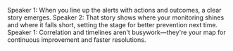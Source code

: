 Speaker 1: When you line up the alerts with actions and outcomes, a clear story emerges.
Speaker 2: That story shows where your monitoring shines and where it falls short, setting the stage for better prevention next time.
Speaker 1: Correlation and timelines aren't busywork—they're your map for continuous improvement and faster resolutions.
